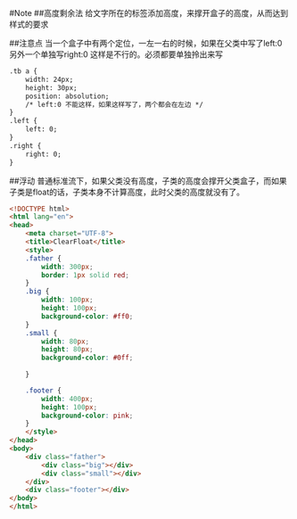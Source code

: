 #Note
##高度剩余法
给文字所在的标签添加高度，来撑开盒子的高度，从而达到样式的要求

##注意点
当一个盒子中有两个定位，一左一右的时候，如果在父类中写了left:0 另外一个单独写right:0 这样是不行的。必须都要单独拎出来写

```html
.tb a {
    width: 24px;
    height: 30px;
    position: absolution;
    /* left:0 不能这样，如果这样写了，两个都会在左边 */
}
.left {
    left: 0;
}
.right {
    right: 0;
}
```


##浮动
普通标准流下，如果父类没有高度，子类的高度会撑开父类盒子，而如果子类是float的话，子类本身不计算高度，此时父类的高度就没有了。
```html
<!DOCTYPE html>
<html lang="en">
<head>
    <meta charset="UTF-8">
    <title>ClearFloat</title>
    <style>
    .father {
        width: 300px;
        border: 1px solid red;
    }
    .big {
        width: 100px;
        height: 100px;
        background-color: #ff0;
    }
    .small {
        width: 80px;
        height: 80px;
        background-color: #0ff;
        
    }

    .footer {
        width: 400px;
        height: 100px;
        background-color: pink;
    }
    </style>
</head>
<body>
    <div class="father">
        <div class="big"></div>
        <div class="small"></div>
    </div>
    <div class="footer"></div>
</body>
</html>
```
